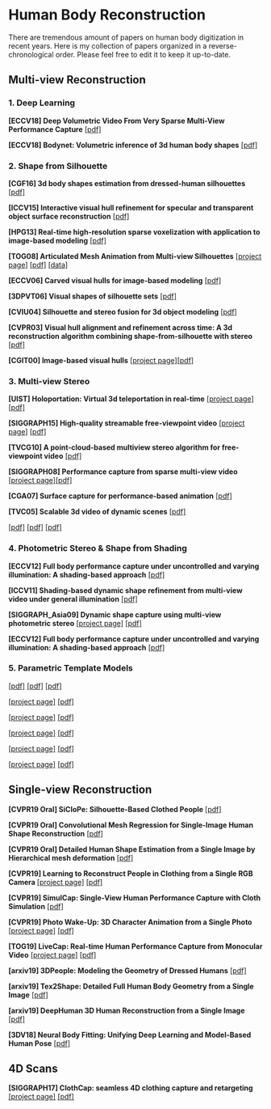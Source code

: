 # Human Body Reconstruction 

There are tremendous amount of papers on human body digitization in recent years. Here is my collection of papers organized in a reverse-chronological order. Please feel free to edit it to keep it up-to-date. 

## Multi-view Reconstruction

### 1. Deep Learning 

<b>[ECCV18] Deep Volumetric Video From Very Sparse Multi-View Performance Capture</b> [[pdf]](http://chenweikai.github.io/papers/[ECCV18]Deep%20Volumetric%20Video%20From%20Very%20Sparse%20Multi-View%20Performance%20Capture.pdf)

<b>[ECCV18] Bodynet: Volumetric inference of 3d human body shapes</b> [[pdf]](http://openaccess.thecvf.com/content_ECCV_2018/papers/Gul_Varol_BodyNet_Volumetric_Inference_ECCV_2018_paper.pdf)

### 2. Shape from Silhouette

<b>[CGF16] 3d body shapes estimation from dressed-human silhouettes</b> [[pdf]](http://eprints.bournemouth.ac.uk/24967/1/1008_original.pdf)

<b>[ICCV15] Interactive visual hull refinement for specular and transparent object surface reconstruction</b> [[pdf]](https://www.cv-foundation.org/openaccess/content_iccv_2015/papers/Zuo_Interactive_Visual_Hull_ICCV_2015_paper.pdf)

<b>[HPG13] Real-time high-resolution sparse voxelization with application to image-based modeling</b> [[pdf]](http://citeseerx.ist.psu.edu/viewdoc/download?doi=10.1.1.645.4940&rep=rep1&type=pdf)

<b>[TOG08] Articulated Mesh Animation from Multi-view Silhouettes</b> [[project page]](http://people.csail.mit.edu/drdaniel/mesh_animation/) [[pdf]](https://homes.cs.washington.edu/~jovan/papers/vlasic-2008-ama.pdf) [[data]](http://people.csail.mit.edu/drdaniel/mesh_animation/#data)

<b>[ECCV06] Carved visual hulls for image-based modeling</b> [[pdf]](https://www.di.ens.fr/willow/pdfs/eccv06b.pdf)

<b>[3DPVT06] Visual shapes of silhouette sets</b> [[pdf]](https://hal.archives-ouvertes.fr/hal-00349020/document/)

<b>[CVIU04] Silhouette and stereo fusion for 3d object modeling</b> [[pdf]](https://carlos-hernandez.org/papers/hernandez_cviu04.pdf)

<b>[CVPR03] Visual hull alignment and refinement across time: A 3d reconstruction algorithm combining shape-from-silhouette with stereo</b> [[pdf]](https://www.cs.cmu.edu/~german/research/CVPR2003/VisualHull/VisualHull.pdf)

<b>[CGIT00] Image-based visual hulls</b> [[project page]](https://people.csail.mit.edu/wojciech/IBVH/index.html)[[pdf]](https://people.csail.mit.edu/wojciech/IBVH/ibvh.pdf)

### 3. Multi-view Stereo

<b>[UIST] Holoportation: Virtual 3d teleportation in real-time</b> [[project page]](https://www.microsoft.com/en-us/research/project/holoportation-3/) [[pdf]](http://www.cs.toronto.edu/~slwang/holoportation.pdf)

<b>[SIGGRAPH15] High-quality streamable free-viewpoint video</b> [[project page]](http://hhoppe.com/proj/fvv/) [[pdf]](http://hhoppe.com/fvv.pdf)

<b>[TVCG10] A point-cloud-based multiview stereo algorithm for free-viewpoint video</b> [[pdf]](https://dl.acm.org/citation.cfm?id=1749522)

<b>[SIGGRAPH08] Performance capture from sparse multi-view video</b> [[project page]](http://resources.mpi-inf.mpg.de/perfcap/)[[pdf]](https://gvv.mpi-inf.mpg.de/files/old_site_files/pcmv_preprint.pdf)

<b>[CGA07] Surface capture for performance-based animation</b> [[pdf]](https://core.ac.uk/download/pdf/397966.pdf)

<b>[TVC05] Scalable 3d video of dynamic scenes</b> [[pdf]](https://cgl.ethz.ch/Downloads/Publications/Papers/2005/Was05/Was05.pdf)



<b></b> [[pdf]]()
<b></b> [[pdf]]()
<b></b> [[pdf]]()

### 4. Photometric Stereo & Shape from Shading

<b>[ECCV12] Full body performance capture under uncontrolled and varying illumination: A shading-based approach</b> [[pdf]](http://citeseerx.ist.psu.edu/viewdoc/download?doi=10.1.1.367.354&rep=rep1&type=pdf)

<b>[ICCV11] Shading-based dynamic shape refinement from multi-view video under general illumination</b> [[pdf]](http://citeseerx.ist.psu.edu/viewdoc/download?doi=10.1.1.226.8025&rep=rep1&type=pdf)

<b>[SIGGRAPH_Asia09] Dynamic shape capture using multi-view photometric stereo</b> [[project page]](http://gl.ict.usc.edu/Research/dynamicshape/) [[pdf]](https://people.csail.mit.edu/wojciech/MultiviewPhotometricStereo/MultiviewPS.pdf)

<b>[ECCV12] Full body performance capture under uncontrolled and varying illumination: A shading-based approach</b> [[pdf]]()


### 5. Parametric Template Models

<b></b> [[pdf]]()
<b></b> [[pdf]]()
<b></b> [[pdf]]()

<b></b> [[project page]](http://hhoppe.com/proj/fvv/) [[pdf]]()

<b></b> [[project page]]() [[pdf]]()

<b></b> [[project page]]() [[pdf]]()

<b></b> [[project page]]() [[pdf]]()

<b></b> [[project page]]() [[pdf]]()

## Single-view Reconstruction

<b>[CVPR19 Oral] SiCloPe: Silhouette-Based Clothed People </b>[[pdf]](https://arxiv.org/pdf/1901.00049.pdf)

<b>[CVPR19 Oral] Convolutional Mesh Regression for Single-Image Human Shape Reconstruction</b> [[pdf]](http://www.cis.upenn.edu/~kostas/mypub.dir/kolotouros19cvpr.pdf)

<b>[CVPR19 Oral] Detailed Human Shape Estimation from a Single Image by Hierarchical mesh deformation</b> [[pdf]](https://arxiv.org/pdf/1904.10506.pdf)

<b>[CVPR19] Learning to Reconstruct People in Clothing from a Single RGB Camera </b> [[project page]](https://virtualhumans.mpi-inf.mpg.de/octopus/) [[pdf]](https://arxiv.org/pdf/1903.05885.pdf)

<b>[CVPR19] SimulCap: Single-View Human Performance Capture with Cloth Simulation</b> [[pdf]](https://arxiv.org/abs/1903.06323)

<b>[CVPR19] Photo Wake-Up: 3D Character Animation from a Single Photo</b> [[project page]](https://grail.cs.washington.edu/projects/wakeup/) [[pdf]](https://arxiv.org/abs/1812.02246)

<b>[TOG19] LiveCap: Real-time Human Performance Capture from Monocular Video</b> [[project page]](https://gvv.mpi-inf.mpg.de/projects/LiveCap/) [[pdf]](https://gvv.mpi-inf.mpg.de/projects/LiveCap/data/livecap.pdf)

<b>[arxiv19] 3DPeople: Modeling the Geometry of Dressed Humans</b> [[pdf]](https://arxiv.org/pdf/1904.04571.pdf)

<b>[arxiv19] Tex2Shape: Detailed Full Human Body Geometry from a Single Image</b> [[pdf]](https://arxiv.org/pdf/1904.08645.pdf)

<b>[arxiv19] DeepHuman 3D Human Reconstruction from a Single Image</b> [[pdf]](http://www.liuyebin.com/deephuman/assets/DeepHuman.pdf)

<b>[3DV18] Neural Body Fitting: Unifying Deep Learning and Model-Based Human Pose</b> [[pdf]](https://arxiv.org/pdf/1808.05942.pdf)

## 4D Scans

<b>[SIGGRAPH17] ClothCap: seamless 4D clothing capture and retargeting</b> [[project page]](http://clothcap.is.tue.mpg.de/) [[pdf]](http://delivery.acm.org/10.1145/3080000/3073711/a73-pons-moll.pdf?ip=104.174.111.226&id=3073711&acc=OA&key=4D4702B0C3E38B35%2E4D4702B0C3E38B35%2E4D4702B0C3E38B35%2EA3ADFD50D6708552&__acm__=1557388386_0a9b1d6d188b8f850bf8b5f190d8060e)

